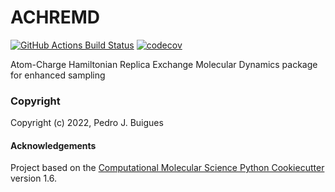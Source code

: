 ACHREMD
==============================
[//]: # (Badges)
[![GitHub Actions Build Status](https://github.com/REPLACE_WITH_OWNER_ACCOUNT/ACHREMD/workflows/CI/badge.svg)](https://github.com/REPLACE_WITH_OWNER_ACCOUNT/ACHREMD/actions?query=workflow%3ACI)
[![codecov](https://codecov.io/gh/REPLACE_WITH_OWNER_ACCOUNT/ACHREMD/branch/master/graph/badge.svg)](https://codecov.io/gh/REPLACE_WITH_OWNER_ACCOUNT/ACHREMD/branch/master)


Atom-Charge Hamiltonian Replica Exchange Molecular Dynamics package for enhanced sampling

### Copyright

Copyright (c) 2022, Pedro J. Buigues


#### Acknowledgements
 
Project based on the 
[Computational Molecular Science Python Cookiecutter](https://github.com/molssi/cookiecutter-cms) version 1.6.
